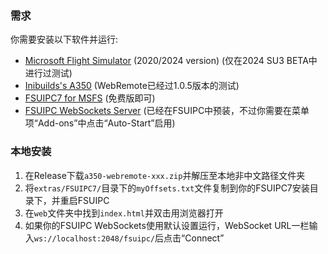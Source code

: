 ### 需求

你需要安装以下软件并运行:
 - [Microsoft Flight Simulator](https://www.flightsimulator.com) (2020/2024 version) (仅在2024 SU3 BETA中进行过测试)
 - [Inibuilds's A350](https://inibuilds.com) (WebRemote已经过1.0.5版本的测试)
 - [FSUIPC7 for MSFS](http://www.fsuipc.com) (免费版即可)
 - [FSUIPC WebSockets Server](http://fsuipcwebsockets.paulhenty.com) (已经在FSUIPC中预装，不过你需要在菜单项“Add-ons”中点击“Auto-Start”启用)


### 本地安装

1. 在Release下载`a350-webremote-xxx.zip`并解压至本地非中文路径文件夹
2. 将`extras/FSUIPC7/`目录下的`myOffsets.txt`文件复制到你的FSUIPC7安装目录下，并重启FSUIPC
3. 在`web`文件夹中找到`index.html`并双击用浏览器打开
4. 如果你的FSUIPC WebSockets使用默认设置运行，WebSocket URL一栏输入`ws://localhost:2048/fsuipc/`后点击“Connect”
